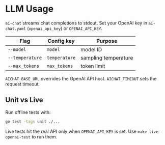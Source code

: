 # LLM Usage

`ai-chat` streams chat completions to stdout. Set your OpenAI key in `ai-chat.yaml` (`openai_api_key`) or `OPENAI_API_KEY`.

| Flag | Config key | Purpose |
|------|------------|---------|
| `--model` | `model` | model ID |
| `--temperature` | `temperature` | sampling temperature |
| `--max_tokens` | `max_tokens` | token limit |

`AICHAT_BASE_URL` overrides the OpenAI API host. `AICHAT_TIMEOUT` sets the request timeout.

## Unit vs Live

Run offline tests with:

```bash
go test -tags unit ./...
```

Live tests hit the real API only when `OPENAI_API_KEY` is set. Use `make live-openai-test` to run them.
